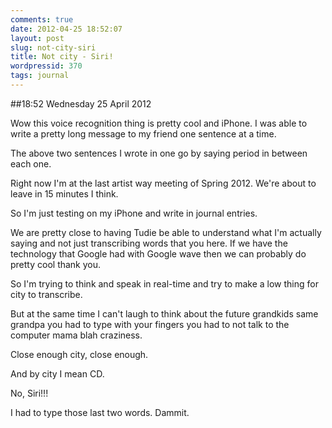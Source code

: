 ```yaml
---
comments: true
date: 2012-04-25 18:52:07
layout: post
slug: not-city-siri
title: Not city - Siri!
wordpressid: 370
tags: journal
---
```


##18:52 Wednesday 25 April 2012

Wow this voice recognition thing is pretty cool and iPhone. I was able to write a pretty long message to my friend one sentence at a time.

The above two sentences I wrote in one go by saying period in between each one.

Right now I'm at the last artist way meeting of Spring 2012. We're about to leave in 15 minutes I think.

So I'm just testing on my iPhone and write in journal entries. 

We are pretty close to having Tudie be able to understand what I'm actually saying and not just transcribing words that you here. If we have the technology that Google had with Google wave then we can probably do pretty cool thank you.

So I'm trying to think and speak in real-time and try to make a low thing for city to transcribe.

But at the same time I can't laugh to think about the future grandkids same grandpa you had to type with your fingers you had to not talk to the computer mama blah craziness. 

Close enough city, close enough.

And by city I mean CD. 

No, Siri!!!

I had to type those last two words. Dammit.
